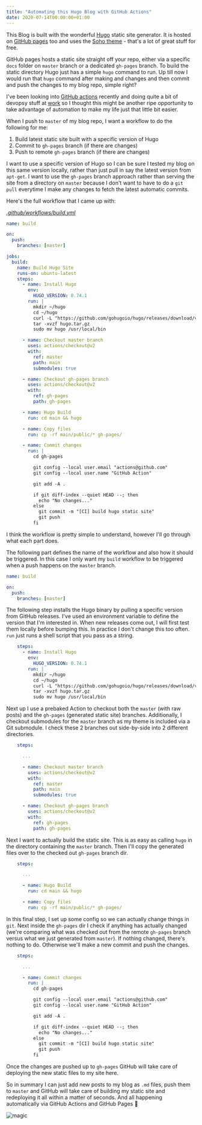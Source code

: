 ```yaml
---
title: "Automating this Hugo Blog with GitHub Actions"
date: 2020-07-14T00:00:00+01:00
---
```


This Blog is built with the wonderful [Hugo](https://gohugo.io/) static site generator. It is hosted on [GitHub pages](https://pages.github.com/) too and uses the [Soho theme](https://themes.gohugo.io//theme/soho/about/) - that's a lot of great stuff for free.

GitHub pages hosts a static site straight off your repo, either via a specific `docs` folder on `master` branch or a dedicated `gh-pages` branch. To build the static directory Hugo just has a simple `hugo` command to run. Up till now I would run that `hugo` command after making and changes and then commit and push the changes to my blog repo, simple right?

I've been looking into [GitHub actions](https://github.com/features/actions) recently and doing quite a bit of devopsy stuff at [work](https://github.com/features/actions) so I thought this might be another ripe opportunity to take advantage of automation to make my life just that little bit easier.

When I push to `master` of my blog repo, I want a workflow to do the following for me:

1. Build latest static site built with a specific version of Hugo
2. Commit to `gh-pages` branch (if there are changes)
3. Push to remote `gh-pages` branch (if there are changes)

I want to use a specific version of Hugo so I can be sure I tested my blog on this same version locally, rather than just pull in say the latest version from `apt-get`. I want to use the `gh-pages` branch approach rather than serving the site from a directory on `master` because I don't want to have to do a `git pull` everytime I make any changes to fetch the latest automatic commits.

Here's the full workflow that I came up with:

_[.github/workflows/build.yml](https://github.com/mtharrison/matt-harrison.com2/blob/master/.github/workflows/build.yml)_

```yml
name: build

on:
  push:
    branches: [master]

jobs:
  build:
    name: Build Hugo Site
    runs-on: ubuntu-latest
    steps:
      - name: Install Hugo
        env:
          HUGO_VERSION: 0.74.1
        run: |
          mkdir ~/hugo
          cd ~/hugo
          curl -L "https://github.com/gohugoio/hugo/releases/download/v${HUGO_VERSION}/hugo_${HUGO_VERSION}_Linux-64bit.tar.gz" --output hugo.tar.gz
          tar -xvzf hugo.tar.gz
          sudo mv hugo /usr/local/bin

      - name: Checkout master branch
        uses: actions/checkout@v2
        with:
          ref: master
          path: main
          submodules: true

      - name: Checkout gh-pages branch
        uses: actions/checkout@v2
        with:
          ref: gh-pages
          path: gh-pages

      - name: Hugo Build
        run: cd main && hugo

      - name: Copy files
        run: cp -rf main/public/* gh-pages/

      - name: Commit changes
        run: |
          cd gh-pages

          git config --local user.email "actions@github.com"
          git config --local user.name "GitHub Action"

          git add -A .

          if git diff-index --quiet HEAD --; then
            echo "No changes..."
          else
            git commit -m "[CI] build hugo static site"
            git push
          fi
```
I think the workflow is pretty simple to understand, however I'll go through what each part does.

The following part defines the name of the workflow and also how it should be triggered. In this case I only want my `build` workflow to be triggered when a push happens on the `master` branch.

```yml
name: build

on:
  push:
    branches: [master]
```
The following step installs the Hugo binary by pulling a specific version from GitHub releases. I've used an environment variable to define the version that I'm interested in. When new releases come out, I will first test them locally before bumping this. In practice I don't change this too often. `run` just runs a shell script that you pass as a string.
```yml
    steps:
      - name: Install Hugo
        env:
          HUGO_VERSION: 0.74.1
        run: |
          mkdir ~/hugo
          cd ~/hugo
          curl -L "https://github.com/gohugoio/hugo/releases/download/v${HUGO_VERSION}/hugo_${HUGO_VERSION}_Linux-64bit.tar.gz" --output hugo.tar.gz
          tar -xvzf hugo.tar.gz
          sudo mv hugo /usr/local/bin
```
Next up I use a prebaked Action to checkout both the `master` (with raw posts) and the `gh-pages` (generated static site) branches. Additionally, I checkout submodules for the `master` branch as my theme is included via a Git submodule. I check these 2 branches out side-by-side into 2 different directories.
```yml
    steps:

      ...

      - name: Checkout master branch
        uses: actions/checkout@v2
        with:
          ref: master
          path: main
          submodules: true

      - name: Checkout gh-pages branch
        uses: actions/checkout@v2
        with:
          ref: gh-pages
          path: gh-pages
```
Next I want to actually build the static site. This is as easy as calling `hugo` in the directory containing the `master` branch. Then I'll copy the generated files over to the checked out `gh-pages` branch dir.
```yml
    steps:

      ...

      - name: Hugo Build
        run: cd main && hugo

      - name: Copy files
        run: cp -rf main/public/* gh-pages/
```
In this final step, I set up some config so we can actually change things in `git`. Next inside the `gh-pages` dir I check if anything has actually changed (we're comparing what was checked out from the remote `gh-pages` branch versus what we just generated from `master`). If nothing changed, there's nothing to do. Otherwise we'll make a new commit and push the changes.
```yml
    steps:

      ...

      - name: Commit changes
        run: |
          cd gh-pages

          git config --local user.email "actions@github.com"
          git config --local user.name "GitHub Action"

          git add -A .

          if git diff-index --quiet HEAD --; then
            echo "No changes..."
          else
            git commit -m "[CI] build hugo static site"
            git push
          fi
```
Once the changes are pushed up to `gh-pages` GitHub will take care of deploying the new static files to my site here.

So in summary I can just add new posts to my blog as `.md` files, push them to `master` and GitHub will take care of building my static site and redeploying it all within a matter of seconds. And all happening automatically via GitHub Actions and GitHub Pages 🚀

![magic](https://cldup.com/xKUxlqHIQc.png)
